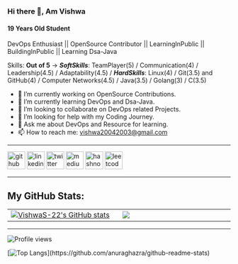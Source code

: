 ### Hi there 👋, Am Vishwa
#### 19 Years Old Student
DevOps Enthusiast || OpenSource Contributor || LearningInPublic || BuildingInPublic || Learning Dsa-Java

Skills: **Out of 5** -> ***SoftSkills***: TeamPlayer(5)  / Communication(4) / Leadership(4.5) / Adaptability(4.5)  / ***HardSkills***: Linux(4) / Git(3.5) and GitHub(4) / Computer Networks(4.5)  / Java(3.5) / Golang(3) / C(3.5)

- 🔭 I’m currently working on OpenSource Contributions. 
- 🌱 I’m currently learning DevOps and Dsa-Java. 
- 👯 I’m looking to collaborate on DevOps related Projects. 
- 🤔 I’m looking for help with my Coding Journey. 
- 💬 Ask me about DevOps and Resource for learning. 
- 📫 How to reach me: vishwa20042003@gmail.com 

---

[<img src='https://cdn.jsdelivr.net/npm/simple-icons@3.0.1/icons/github.svg' alt='github' height='40'>](https://github.com/VishwaS-22)  [<img src='https://cdn.jsdelivr.net/npm/simple-icons@3.0.1/icons/linkedin.svg' alt='linkedin' height='40'>](https://www.linkedin.com/in/vishwa-s/)  [<img src='https://cdn.jsdelivr.net/npm/simple-icons@3.0.1/icons/twitter.svg' alt='twitter' height='40'>](https://twitter.com/@Vishwask_22)  [<img src='https://cdn.jsdelivr.net/npm/simple-icons@3.0.1/icons/medium.svg' alt='medium' height='40'>](https://medium.com/@Vishwa22)  [<img src='https://cdn.jsdelivr.net/npm/simple-icons@3.0.1/icons/hashnode.svg' alt='hashnode' height='40'>](https://hashnode.com/@Vishwa22)  [<img src='https://cdn.jsdelivr.net/npm/simple-icons@3.0.1/icons/leetcode.svg' alt='leetcode' height='40'>](https://leetcode.com/s_vishwa/) 

---
## My GitHub Stats:

<table>
<tr>
<td width="45%">
<a href="http://www.github.com/VishwaS-22"><img src="https://github-readme-stats.vercel.app/api?username=VishwaS-22&show_icons=true&hide=&count_private=true&title_color=0891b2&text_color=ffffff&icon_color=0891b2&bg_color=1c1917&hide_border=true&show_icons=true" alt="VishwaS-22's GitHub stats" /></a> 

</td>
<td width="45%">
 <a href="http://www.github.com/VishwaS-22"><img src="https://github-readme-streak-stats.herokuapp.com/?user=VishwaS-22&stroke=ffffff&background=1c1917&ring=0891b2&fire=0891b2&currStreakNum=ffffff&currStreakLabel=0891b2&sideNums=ffffff&sideLabels=ffffff&dates=ffffff&hide_border=true" /></a>
 
</table>
</div>
</td>
</tr>

---
![Profile views](https://gpvc.arturio.dev/VishwaS-22)    

[![Top Langs](https://github-readme-stats.vercel.app/api/top-langs/?username=VishwaS-22&show_icons=true&hide=&count_private=true&title_color=0891b2&text_color=ffffff&icon_color=0891b2&bg_color=1c1917&hide_border=true&show_icons=true")](https://github.com/anuraghazra/github-readme-stats)

